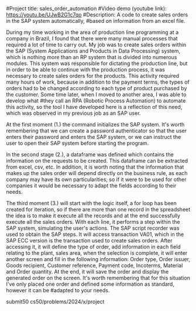 #Project title: sales_order_automation
#Video demo (youtube link): https://youtu.be/UJwB2G1c7qo
#Description: A code to create sales orders in the SAP system automatically, #based on information from an excel file.

During my time working in the area of production line programming at a company in Brazil, I found that there were many manual processes that required a lot of time to carry out.
My job was to create sales orders within the SAP (System Applications and Products in Data Processing) system, which is nothing more than an RP system that is divided into numerous modules. 
This system was responsible for dictating the production line, but in order to be able to continue with the production process, it was necessary to create sales orders for the products. This activity required many hours of work, because in addition to the payment terms, the types of orders had to be changed according to each type of product purchased by the customer. 
Some time later, when I moved to another area, I was able to develop what #they call an RPA (Robotic Process Automation) to automate this activity, so the tool I have developed here is a reflection of this need, which was observed in my previous job as an SAP user.

At the first moment (1.) the command initializes the SAP system. It's worth remembering that we can create a password authenticator so that the user enters their password and enters the SAP system, or we can instruct the user to open their SAP system before starting the program.

In the second stage (2.), a dataframe was defined which contains the information on the requests to be created. This dataframe can be extracted from excel, csv, etc. In addition, it is worth noting that the information that makes up the sales order will depend directly on the business rule, as each company may have its own particularities, so if it were to be used for other companies it would be necessary to adapt the fields according to their needs.

The third moment (3.) will start with the logic itself, a for loop has been created for iteration, so if there are more than one record in the spreadsheet the idea is to make it execute all the records and at the end successfully execute all the sales orders.
With each line, it performs a step within the SAP system, simulating the user's actions. The SAP script recorder was used to obtain the SAP steps. 
It will access transaction VA01, which in the SAP ECC version is the transaction used to create sales orders. After accessing it, it will define the type of order, add information in each field relating to the plant, sales area, when the selection is complete, it will enter another screen and fill in the following information: Order type, Order issuer, Goods recipient, Customer reference, Payment code, Incoterms, Material and Order quantity.
At the end, it will save the order and display the generated order on the screen.
It's worth remembering that for this situation I've only placed one order and defined some information as standard, however it can be #adapted to your needs.


submit50 cs50/problems/2024/x/project



